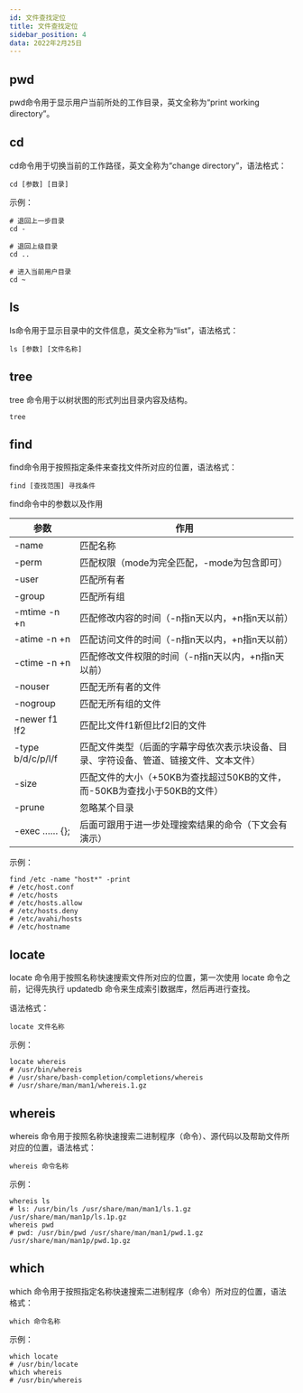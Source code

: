 ```yaml
---
id: 文件查找定位
title: 文件查找定位
sidebar_position: 4
data: 2022年2月25日
---
```


## pwd

pwd命令用于显示用户当前所处的工作目录，英文全称为“print working directory”。

## cd

cd命令用于切换当前的工作路径，英文全称为“change directory”，语法格式：

```shell
cd [参数] [目录]
```

示例：

```shell
# 退回上一步目录
cd -

# 退回上级目录
cd ..

# 进入当前用户目录
cd ~
```

## ls

ls命令用于显示目录中的文件信息，英文全称为“list”，语法格式：

```shell
ls [参数] [文件名称]
```

## tree

tree 命令用于以树状图的形式列出目录内容及结构。

```shell
tree
```

## find

find命令用于按照指定条件来查找文件所对应的位置，语法格式：

```shell
find [查找范围] 寻找条件
```

 find命令中的参数以及作用

| 参数              | 作用                                                         |
| ----------------- | ------------------------------------------------------------ |
| -name             | 匹配名称                                                     |
| -perm             | 匹配权限（mode为完全匹配，-mode为包含即可）                  |
| -user             | 匹配所有者                                                   |
| -group            | 匹配所有组                                                   |
| -mtime -n +n      | 匹配修改内容的时间（-n指n天以内，+n指n天以前）               |
| -atime -n +n      | 匹配访问文件的时间（-n指n天以内，+n指n天以前）               |
| -ctime -n +n      | 匹配修改文件权限的时间（-n指n天以内，+n指n天以前）           |
| -nouser           | 匹配无所有者的文件                                           |
| -nogroup          | 匹配无所有组的文件                                           |
| -newer f1 !f2     | 匹配比文件f1新但比f2旧的文件                                 |
| -type b/d/c/p/l/f | 匹配文件类型（后面的字幕字母依次表示块设备、目录、字符设备、管道、链接文件、文本文件） |
| -size             | 匹配文件的大小（+50KB为查找超过50KB的文件，而-50KB为查找小于50KB的文件） |
| -prune            | 忽略某个目录                                                 |
| -exec …… {}\;     | 后面可跟用于进一步处理搜索结果的命令（下文会有演示）         |

示例：

```shell
find /etc -name "host*" -print
# /etc/host.conf
# /etc/hosts
# /etc/hosts.allow
# /etc/hosts.deny
# /etc/avahi/hosts
# /etc/hostname
```

## locate

locate 命令用于按照名称快速搜索文件所对应的位置，第一次使用 locate 命令之前，记得先执行 updatedb 命令来生成索引数据库，然后再进行查找。

语法格式：

```shell
locate 文件名称
```

示例：

```shell
locate whereis
# /usr/bin/whereis
# /usr/share/bash-completion/completions/whereis
# /usr/share/man/man1/whereis.1.gz
```

## whereis

whereis 命令用于按照名称快速搜索二进制程序（命令）、源代码以及帮助文件所对应的位置，语法格式：

```shell
whereis 命令名称
```

示例：

```shell
whereis ls
# ls: /usr/bin/ls /usr/share/man/man1/ls.1.gz /usr/share/man/man1p/ls.1p.gz
whereis pwd
# pwd: /usr/bin/pwd /usr/share/man/man1/pwd.1.gz /usr/share/man/man1p/pwd.1p.gz
```

## which

which 命令用于按照指定名称快速搜索二进制程序（命令）所对应的位置，语法格式：

```shell
which 命令名称
```

示例：

```shell
which locate
# /usr/bin/locate
which whereis
# /usr/bin/whereis
```

